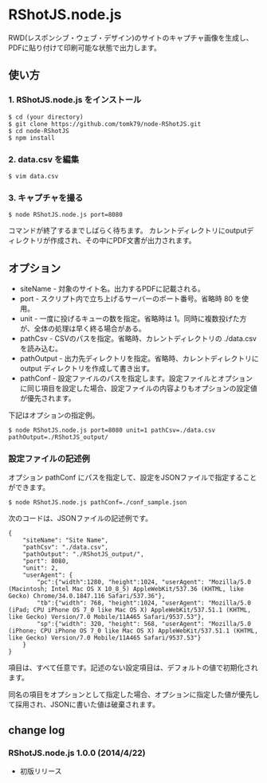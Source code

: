 # RShotJS.node.js

RWD(レスポンシブ・ウェブ・デザイン)のサイトのキャプチャ画像を生成し、
PDFに貼り付けて印刷可能な状態で出力します。

## 使い方

### 1. RShotJS.node.js をインストール

```
$ cd (your directory)
$ git clone https://github.com/tomk79/node-RShotJS.git
$ cd node-RShotJS
$ npm install
```

### 2. data.csv を編集

```
$ vim data.csv
```

### 3. キャプチャを撮る

```
$ node RShotJS.node.js port=8080
```

コマンドが終了するまでしばらく待ちます。
カレントディレクトリにoutputディレクトリが作成され、その中にPDF文書が出力されます。



## オプション

- siteName - 対象のサイト名。出力するPDFに記載される。
- port - スクリプト内で立ち上げるサーバーのポート番号。省略時 80 を使用。
- unit - 一度に投げるキューの数を指定。省略時は 1。同時に複数投げた方が、全体の処理は早く終る場合がある。
- pathCsv - CSVのパスを指定。省略時、カレントディレクトリの ./data.csv を読み込む。
- pathOutput - 出力先ディレクトリを指定。省略時、カレントディレクトリに output ディレクトリを作成して書き出す。
- pathConf - 設定ファイルのパスを指定します。設定ファイルとオプションに同じ項目を設定した場合、設定ファイルの内容よりもオプションの設定値が優先されます。

下記はオプションの指定例。

```
$ node RShotJS.node.js port=8080 unit=1 pathCsv=./data.csv pathOutput=./RShotJS_output/
```

### 設定ファイルの記述例

オプション pathConf にパスを指定して、設定をJSONファイルで指定することができます。

```
$ node RShotJS.node.js pathConf=./conf_sample.json
```

次のコードは、JSONファイルの記述例です。

```
{
	"siteName": "Site Name",
	"pathCsv": "./data.csv",
	"pathOutput": "./RShotJS_output/",
	"port": 8080,
	"unit": 2,
	"userAgent": {
		"pc":{"width":1280, "height":1024, "userAgent": "Mozilla/5.0 (Macintosh; Intel Mac OS X 10_8_5) AppleWebKit/537.36 (KHTML, like Gecko) Chrome/34.0.1847.116 Safari/537.36"},
		"tb":{"width": 768, "height":1024, "userAgent": "Mozilla/5.0 (iPad; CPU iPhone OS 7_0 like Mac OS X) AppleWebKit/537.51.1 (KHTML, like Gecko) Version/7.0 Mobile/11A465 Safari/9537.53"},
		"sp":{"width": 320, "height": 568, "userAgent": "Mozilla/5.0 (iPhone; CPU iPhone OS 7_0 like Mac OS X) AppleWebKit/537.51.1 (KHTML, like Gecko) Version/7.0 Mobile/11A465 Safari/9537.53"}
	}
}
```

項目は、すべて任意です。記述のない設定項目は、デフォルトの値で初期化されます。

同名の項目をオプションとして指定した場合、オプションに指定した値が優先して採用され、JSONに書いた値は破棄されます。


## change log

### RShotJS.node.js 1.0.0 (2014/4/22)

- 初版リリース

